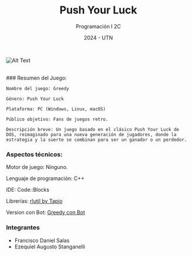 <h1 style="text-align:center;">Push Your Luck</h1>
<p style="text-align:center;">Programación I 2C</p>
<p style="text-align:center;">2024 - UTN</p>
<br>

![Alt Text](https://i.imgur.com/MNIGyjq.gif)

<br>
### Resumen del Juego: 

```plaintext
Nombre del juego: Greedy

Género: Push Your Luck

Plataforma: PC (Windows, Linux, macOS)

Público objetivo: Fans de juegos retro.

Descripción breve: Un juego basado en el clásico Push Your Luck de DOS, reimaginado para una nueva generación de jugadores, donde la estrategia y la suerte se combinan para ser un ganador o un perdedor.
```

### Aspectos técnicos:

Motor de juego: Ninguno.

Lenguaje de programación: C++

IDE: Code::Blocks

Librerías: <a href="https://github.com/tapio/rlhttps://github.com/tapio/rlutilutil" target="_blank">rlutil by Tapio</a>

Version con Bot: [Greedy con Bot](https://github.com/eastanganelli/UTN-Programacion_I-TP_FINAL-PushYourLuck_2024_2C/tree/con_bot)

### Integrantes
* Francisco Daniel Salas
* Ezequiel Augusto Stanganelli